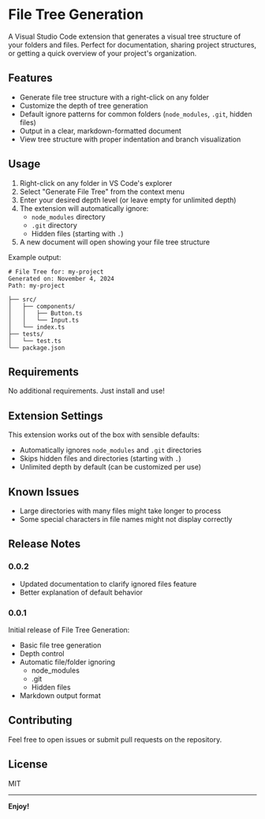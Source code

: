 # File Tree Generation

A Visual Studio Code extension that generates a visual tree structure of your folders and files. Perfect for documentation, sharing project structures, or getting a quick overview of your project's organization.

## Features

- Generate file tree structure with a right-click on any folder
- Customize the depth of tree generation
- Default ignore patterns for common folders (`node_modules`, `.git`, hidden files)
- Output in a clear, markdown-formatted document
- View tree structure with proper indentation and branch visualization

## Usage

1. Right-click on any folder in VS Code's explorer
2. Select "Generate File Tree" from the context menu
3. Enter your desired depth level (or leave empty for unlimited depth)
4. The extension will automatically ignore:
   - `node_modules` directory
   - `.git` directory
   - Hidden files (starting with `.`)
5. A new document will open showing your file tree structure

Example output:
```
# File Tree for: my-project
Generated on: November 4, 2024
Path: my-project

├── src/
│   ├── components/
│   │   ├── Button.ts
│   │   └── Input.ts
│   └── index.ts
├── tests/
│   └── test.ts
└── package.json
```

## Requirements

No additional requirements. Just install and use!

## Extension Settings

This extension works out of the box with sensible defaults:
- Automatically ignores `node_modules` and `.git` directories
- Skips hidden files and directories (starting with `.`)
- Unlimited depth by default (can be customized per use)

## Known Issues

- Large directories with many files might take longer to process
- Some special characters in file names might not display correctly

## Release Notes

### 0.0.2

- Updated documentation to clarify ignored files feature
- Better explanation of default behavior

### 0.0.1

Initial release of File Tree Generation:
- Basic file tree generation
- Depth control
- Automatic file/folder ignoring
  - node_modules
  - .git
  - Hidden files
- Markdown output format

## Contributing

Feel free to open issues or submit pull requests on the repository.

## License

MIT

---

**Enjoy!**